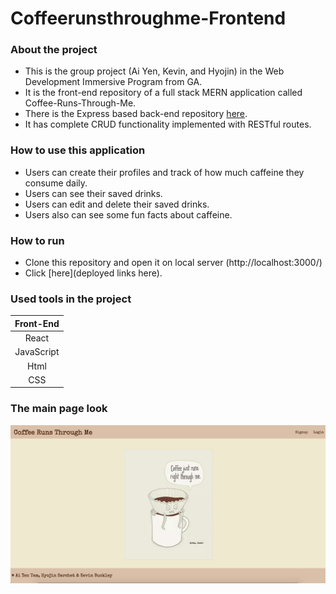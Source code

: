 # Coffeerunsthroughme-Frontend

### About the project

* This is the group project (Ai Yen, Kevin, and Hyojin) in the Web Development Immersive Program from GA.
* It is the front-end repository of a full stack MERN application called
  Coffee-Runs-Through-Me.
* There is the Express based back-end repository [here](https://github.com/KBuck2018/coffeerunsthroughme-backend).
* It has complete CRUD functionality implemented with RESTful routes.

### How to use this application

* Users can create their profiles and track of how much caffeine they consume daily.
* Users can see their saved drinks.
* Users can edit and delete their saved drinks.
* Users also can see some fun facts about caffeine.

### How to run

* Clone this repository and open it on local server
  (http://localhost:3000/)
* Click [here](deployed links here).

### Used tools in the project

| Front-End  |
| :--------: |
|   React    |
| JavaScript |
|    Html    |
|    CSS     |

### The main page look

![main](./planning/App-main.png)
